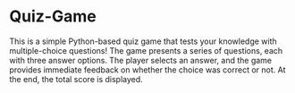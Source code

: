 # Quiz-Game
This is a simple Python-based quiz game that tests your knowledge with multiple-choice questions! The game presents a series of questions, each with three answer options. The player selects an answer, and the game provides immediate feedback on whether the choice was correct or not. At the end, the total score is displayed.
